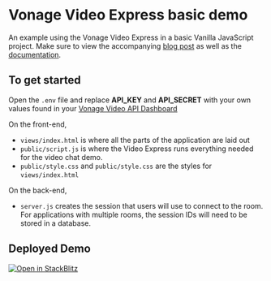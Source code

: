 # Vonage Video Express basic demo

An example using the Vonage Video Express in a basic Vanilla JavaScript project. Make sure to view the accompanying [blog post](https://learn.vonage.com/blog/2021/09/23/video-express-is-here-and-why-it%E2%80%99s-awesome/) as well as the [documentation](https://tokbox.com/developer/video-express/).


## To get started

Open the `.env` file and replace **API_KEY** and **API_SECRET** with your own values found in your [Vonage Video API Dashboard](https://tokbox.com/account)

On the front-end,

- `views/index.html` is where all the parts of the application are laid out
- `public/script.js` is where the Video Express runs everything needed for the video chat demo.
- `public/style.css` and `public/style.css` are the styles for `views/index.html`

On the back-end,

- `server.js` creates the session that users will use to connect to the room. For applications with multiple rooms, the session IDs will need to be stored in a database.

## Deployed Demo

[![Open in StackBlitz](https://developer.stackblitz.com/img/open_in_stackblitz.svg)](https://stackblitz.com/fork/github/Vonage-Community/blog-video_express-js-example_project)


